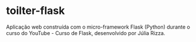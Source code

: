 # toilter-flask
 Aplicação web construída com o micro-framework Flask (Python) durante o curso do YouTube - Curso de Flask, desenvolvido por Júlia Rizza.
